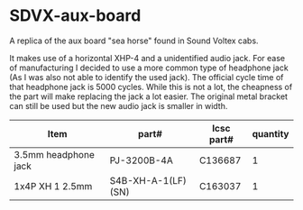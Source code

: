 # SDVX-aux-board
A replica of the aux board "sea horse" found in Sound Voltex cabs.

It makes use of a horizontal XHP-4 and a unidentified audio jack. For ease of manufacturing I decided to use a more common type of headphone jack (As I was also not able to identify the used jack). The official cycle time of that headphone jack is 5000 cycles. While this is not a lot, the cheapness of the part will make replacing the jack a lot easier. The original metal bracket can still be used but the new audio jack is smaller in width.

| Item                 | part#              | lcsc part# | quantity |
|----------------------|--------------------|------------|----------|
| 3.5mm headphone jack | PJ-3200B-4A        | C136687    | 1        |
| 1x4P XH 1 2.5mm      | S4B-XH-A-1(LF)(SN) | C163037    | 1        |